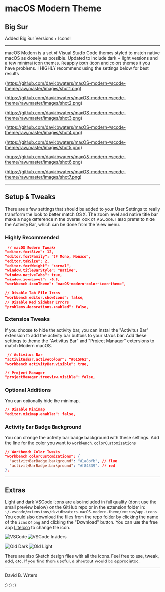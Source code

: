 
# macOS Modern Theme

## Big Sur

Added Big Sur Versions + Icons!

---

macOS Modern is a set of Visual Studio Code themes styled to match native macOS as closely as possible.  Updated to include dark + light versions and a few minimal icon themes. Reapply both (icon and color) themes if you have problems. I HIGHLY recommend using the settings below for best results

(https://github.com/davidbwaters/macOS-modern-vscode-theme/raw/master/images/shot1.png)

(https://github.com/davidbwaters/macOS-modern-vscode-theme/raw/master/images/shot2.png)

(https://github.com/davidbwaters/macOS-modern-vscode-theme/raw/master/images/shot3.png)

(https://github.com/davidbwaters/macOS-modern-vscode-theme/raw/master/images/shot4.png)

(https://github.com/davidbwaters/macOS-modern-vscode-theme/raw/master/images/shot5.png)

(https://github.com/davidbwaters/macOS-modern-vscode-theme/raw/master/images/shot6.png)

(https://github.com/davidbwaters/macOS-modern-vscode-theme/raw/master/images/shot7.png)

---

## Setup & Tweaks

There are a few settings that should be added to your User Settings to really transform the look to better match OS X.  The zoom level and native title bar make a huge difference in the overall look of VSCode.  I also prefer to hide the Activity Bar, which can be done from the View menu.

### Highly Recommended

```json
 // macOS Modern Tweaks
"editor.fontSize": 12,
"editor.fontFamily": "SF Mono, Monaco",
"editor.tabSize": 2,
"editor.fontWeight": "normal",
"window.titleBarStyle": "native",
"window.nativeTabs": true,
"window.zoomLevel": -0.5,
"workbench.iconTheme": "macOS-modern-color-icon-theme",

// Disable Tab File Icons
"workbench.editor.showIcons": false,
// Disable Red Sidebar Errors
"problems.decorations.enabled": false,

```

### Extension Tweaks

If you choose to hide the activity bar, you can install the "Activitus Bar" extension to add the activity bar buttons to your status bar.  Add these settings to theme the "Activitus Bar" and "Project Manager" extensions to match Modern macOS.

```json
 // Activitus Bar
"activitusbar.activeColour": "#615F61",
"workbench.activityBar.visible": true,

// Project Manager
"projectManager.treeview.visible": false,
```

### Optional Additions

You can optionally hide the minimap.

```    json
// Disable Minimap
"editor.minimap.enabled": false,

```

### Activity Bar Badge Background

You can change the activity bar badge background with these settings. Add the line for the color you want to `workbench.colorCustomizations`

```json
// Workbench Color Tweaks
"workbench.colorCustomizations": {
  "activityBarBadge.background": "#1a8bfb", // blue
  "activityBarBadge.background": "#f84339", // red
},
```

---

## Extras

Light and dark VSCode icons are also included in full quality (don't use the small preview below) on the GitHub repo or in the extension folder in:
`~/.vscode/extensions/davidbwaters.macOS-modern-theme/extras/app-icons`
You could also download the files from the repo [folder](https://github.com/davidbwaters/macOS-modern-vscode-theme/tree/master/extras) by clicking the name of the `icns` or `png` and clicking the "Download" button. You can use the free app [LiteIcon](https://freemacsoft.net/liteicon/) to change the icon.

![VSCode](https://github.com/davidbwaters/macOS-modern-vscode-theme/raw/master/images/icon-big-sur-insiders.png) ![VSCode Insiders](https://github.com/davidbwaters/macOS-modern-vscode-theme/raw/master/images/icon-big-sur-insiders.png)

![Old Dark](https://github.com/davidbwaters/macOS-modern-vscode-theme/raw/master/images/icon-dark.png) ![Old Light](https://github.com/davidbwaters/macOS-modern-vscode-theme/raw/master/images/icon-big-sur-insiders.png)

There are also Sketch design files with all the icons. Feel free to use, tweak, add, etc. If you find them useful, a shoutout would be appreciated.

---

David B. Waters

:) :) :)
